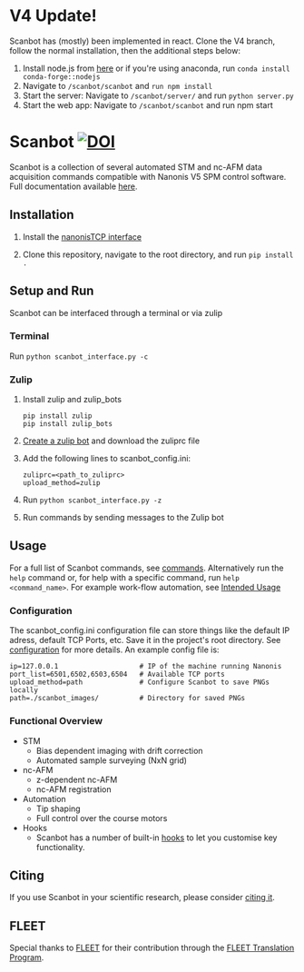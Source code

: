 # V4 Update!
Scanbot has (mostly) been implemented in react. Clone the V4 branch, follow the normal installation, then the additional steps below:
1. Install node.js from [here](https://nodejs.org/en) or if you're using anaconda, run ```conda install conda-forge::nodejs```
2. Navigate to ```/scanbot/scanbot``` and ```run npm install```
3. Start the server:
    Navigate to ```/scanbot/server/``` and run ```python server.py```
4. Start the web app:
    Navigate to ```/scanbot/scanbot``` and run npm start

# Scanbot       [![DOI](https://zenodo.org/badge/487719232.svg)](https://zenodo.org/badge/latestdoi/487719232)

Scanbot is a collection of several automated STM and nc-AFM data acquisition commands compatible with Nanonis V5 SPM control software.
Full documentation available [here](https://new-horizons-spm.github.io/scanbot/).


## Installation
1.  Install the [nanonisTCP interface](https://github.com/New-Horizons-SPM/nanonisTCP)

2. Clone this repository, navigate to the root directory, and run ```pip install .```

## Setup and Run
Scanbot can be interfaced through a terminal or via zulip

### Terminal
Run ```python scanbot_interface.py -c```

### Zulip
1. Install zulip and zulip_bots
    
    ```pip install zulip```<br>
    ```pip install zulip_bots```
    
2. [Create a zulip bot](https://zulip.com/help/add-a-bot-or-integration) and download the zuliprc file

3. Add the following lines to scanbot_config.ini:
    
    ```zuliprc=<path_to_zuliprc>```<br>
    ```upload_method=zulip```

4. Run ```python scanbot_interface.py -z```
5. Run commands by sending messages to the Zulip bot

## Usage
For a full list of Scanbot commands, see [commands](https://new-horizons-spm.github.io/scanbot/commands/).
Alternatively run the ```help``` command or, for help with a specific command, run ```help <command_name>```.
For example work-flow automation, see [Intended Usage](https://new-horizons-spm.github.io/scanbot/automation/#intended-usage)

### Configuration
The scanbot_config.ini configuration file can store things like the default IP adress, default TCP Ports, etc. Save it in the project's root directory.
See [configuration](https://new-horizons-spm.github.io/scanbot/configuration/) for more details.
An example config file is:
```
ip=127.0.0.1                    # IP of the machine running Nanonis
port_list=6501,6502,6503,6504   # Available TCP ports
upload_method=path              # Configure Scanbot to save PNGs locally
path=./scanbot_images/          # Directory for saved PNGs

```

### Functional Overview
* STM
    - Bias dependent imaging with drift correction
    - Automated sample surveying (NxN grid)
* nc-AFM
    - z-dependent nc-AFM
    - nc-AFM registration
* Automation
    - Tip shaping
    - Full control over the course motors
* Hooks
    - Scanbot has a number of built-in [hooks](https://new-horizons-spm.github.io/scanbot/hooks/) to let you customise key functionality.

## Citing

If you use Scanbot in your scientific research, please consider [citing it](https://zenodo.org/badge/latestdoi/487719232).

## FLEET
Special thanks to [FLEET](https://www.fleet.org.au/) for their contribution through the [FLEET Translation Program](https://www.fleet.org.au/translation/#:~:text=A%20new%20FLEET%20program%20provides,translation%20skills%20in%20Centre%20membership.).
